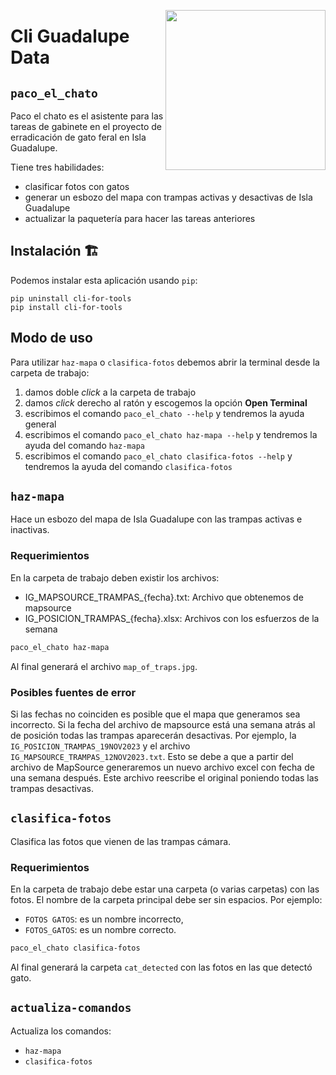 <a href="https://www.islas.org.mx/"><img src="https://www.islas.org.mx/img/logo.svg" align="right" width="256" /></a>
# Cli Guadalupe Data

## `paco_el_chato`
Paco el chato es el asistente para las tareas de gabinete en el proyecto de erradicación de gato
feral en Isla Guadalupe.

Tiene tres habilidades:
- clasificar fotos con gatos
- generar un esbozo del mapa con trampas activas y desactivas de Isla Guadalupe
- actualizar la paquetería para hacer las tareas anteriores

## Instalación 🏗️
Podemos instalar esta aplicación usando `pip`:
```shell
pip uninstall cli-for-tools
pip install cli-for-tools
```

## Modo de uso
Para utilizar `haz-mapa` o `clasifica-fotos` debemos abrir la terminal desde la carpeta de trabajo:
1. damos doble _click_ a la carpeta de trabajo
1. damos _click_ derecho al ratón y escogemos la opción **Open Terminal**
1. escribimos el comando `paco_el_chato --help` y tendremos la ayuda general
1. escribimos el comando `paco_el_chato haz-mapa --help` y tendremos la ayuda del comando `haz-mapa`
1. escribimos el comando `paco_el_chato clasifica-fotos --help` y tendremos la ayuda del comando `clasifica-fotos`

## `haz-mapa`
Hace un esbozo del mapa de Isla Guadalupe con las trampas activas e inactivas.

### Requerimientos
En la carpeta de trabajo deben existir los archivos:
- IG_MAPSOURCE_TRAMPAS_{fecha}.txt: Archivo que obtenemos de mapsource
- IG_POSICION_TRAMPAS_{fecha}.xlsx: Archivos con los esfuerzos de la semana

``` sh
paco_el_chato haz-mapa
```

Al final generará el archivo `map_of_traps.jpg`.

### Posibles fuentes de error
Si las fechas no coinciden es posible que el mapa que generamos sea incorrecto.
Si la fecha del archivo de mapsource está una semana atrás al de posición todas las trampas aparecerán desactivas.
Por ejemplo, la `IG_POSICION_TRAMPAS_19NOV2023` y el archivo `IG_MAPSOURCE_TRAMPAS_12NOV2023.txt`. 
Esto se debe a que a partir del archivo de MapSource generaremos un nuevo archivo excel con fecha de una semana después.
Este archivo reescribe el original poniendo todas las trampas desactivas.


## `clasifica-fotos`
Clasifica las fotos que vienen de las trampas cámara.

### Requerimientos
En la carpeta de trabajo debe estar una carpeta (o varias carpetas) con las fotos.
El nombre de la carpeta principal debe ser sin espacios. Por ejemplo:
- `FOTOS GATOS`: es un nombre incorrecto,
- `FOTOS_GATOS`: es un nombre correcto.

``` sh
paco_el_chato clasifica-fotos
```

Al final generará la carpeta `cat_detected` con las fotos en las que detectó gato.

## `actualiza-comandos`
Actualiza los comandos:
- `haz-mapa`
- `clasifica-fotos`
